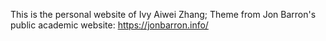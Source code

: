 This is the personal website of Ivy Aiwei Zhang;
Theme from Jon Barron's public academic website: https://jonbarron.info/
